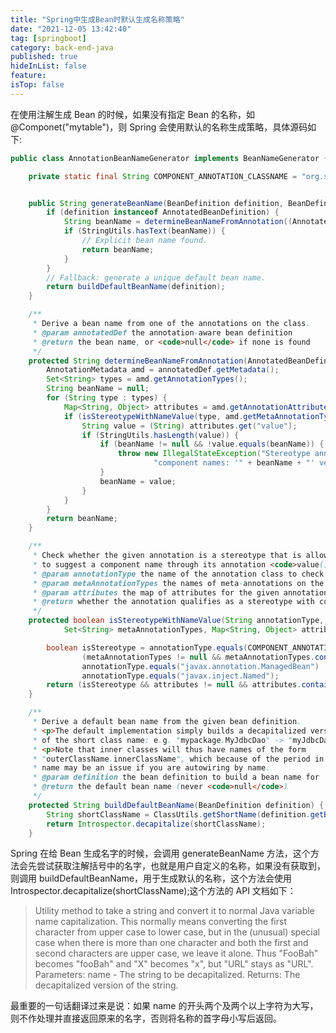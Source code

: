 ```yaml
---
title: "Spring中生成Bean时默认生成名称策略"
date: "2021-12-05 13:42:40"
tag: [springboot]
category: back-end-java
published: true
hideInList: false
feature:
isTop: false
---
```


在使用注解生成 Bean 的时候，如果没有指定 Bean 的名称，如@Componet("mytable")，则 Spring 会使用默认的名称生成策略，具体源码如下:

```java
public class AnnotationBeanNameGenerator implements BeanNameGenerator {

    private static final String COMPONENT_ANNOTATION_CLASSNAME = "org.springframework.stereotype.Component";


    public String generateBeanName(BeanDefinition definition, BeanDefinitionRegistry registry) {
        if (definition instanceof AnnotatedBeanDefinition) {
            String beanName = determineBeanNameFromAnnotation((AnnotatedBeanDefinition) definition);
            if (StringUtils.hasText(beanName)) {
                // Explicit bean name found.
                return beanName;
            }
        }
        // Fallback: generate a unique default bean name.
        return buildDefaultBeanName(definition);
    }

    /**
     * Derive a bean name from one of the annotations on the class.
     * @param annotatedDef the annotation-aware bean definition
     * @return the bean name, or <code>null</code> if none is found
     */
    protected String determineBeanNameFromAnnotation(AnnotatedBeanDefinition annotatedDef) {
        AnnotationMetadata amd = annotatedDef.getMetadata();
        Set<String> types = amd.getAnnotationTypes();
        String beanName = null;
        for (String type : types) {
            Map<String, Object> attributes = amd.getAnnotationAttributes(type);
            if (isStereotypeWithNameValue(type, amd.getMetaAnnotationTypes(type), attributes)) {
                String value = (String) attributes.get("value");
                if (StringUtils.hasLength(value)) {
                    if (beanName != null && !value.equals(beanName)) {
                        throw new IllegalStateException("Stereotype annotations suggest inconsistent " +
                                "component names: '" + beanName + "' versus '" + value + "'");
                    }
                    beanName = value;
                }
            }
        }
        return beanName;
    }

    /**
     * Check whether the given annotation is a stereotype that is allowed
     * to suggest a component name through its annotation <code>value()</code>.
     * @param annotationType the name of the annotation class to check
     * @param metaAnnotationTypes the names of meta-annotations on the given annotation
     * @param attributes the map of attributes for the given annotation
     * @return whether the annotation qualifies as a stereotype with component name
     */
    protected boolean isStereotypeWithNameValue(String annotationType,
            Set<String> metaAnnotationTypes, Map<String, Object> attributes) {

        boolean isStereotype = annotationType.equals(COMPONENT_ANNOTATION_CLASSNAME) ||
                (metaAnnotationTypes != null && metaAnnotationTypes.contains(COMPONENT_ANNOTATION_CLASSNAME)) ||
                annotationType.equals("javax.annotation.ManagedBean") ||
                annotationType.equals("javax.inject.Named");
        return (isStereotype && attributes != null && attributes.containsKey("value"));
    }

    /**
     * Derive a default bean name from the given bean definition.
     * <p>The default implementation simply builds a decapitalized version
     * of the short class name: e.g. "mypackage.MyJdbcDao" -> "myJdbcDao".
     * <p>Note that inner classes will thus have names of the form
     * "outerClassName.innerClassName", which because of the period in the
     * name may be an issue if you are autowiring by name.
     * @param definition the bean definition to build a bean name for
     * @return the default bean name (never <code>null</code>)
     */
    protected String buildDefaultBeanName(BeanDefinition definition) {
        String shortClassName = ClassUtils.getShortName(definition.getBeanClassName());
        return Introspector.decapitalize(shortClassName);
    }
```

Spring 在给 Bean 生成名字的时候，会调用 generateBeanName 方法，这个方法会先尝试获取注解括号中的名字，也就是用户自定义的名称，如果没有获取到，则调用 buildDefaultBeanName，用于生成默认的名称，这个方法会使用 Introspector.decapitalize(shortClassName);这个方法的 API 文档如下：

> Utility method to take a string and convert it to normal Java variable name capitalization. This normally means converting the first character from upper case to lower case, but in the (unusual) special case when there is more than one character and both the first and second characters are upper case, we leave it alone.
> Thus "FooBah" becomes "fooBah" and "X" becomes "x", but "URL" stays as "URL".
> Parameters:
> name - The string to be decapitalized.
> Returns:
> The decapitalized version of the string.

最重要的一句话翻译过来是说：如果 name 的开头两个及两个以上字符为大写，则不作处理并直接返回原来的名字，否则将名称的首字母小写后返回。
